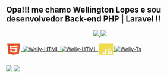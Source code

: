 ## Opa!!! me chamo Wellington Lopes e sou desenvolvedor Back-end PHP | Laravel !! 
<div align="center">
  <a href="https://github.com/WellyOfGod">
  <img height="160em" src="https://github-readme-stats.vercel.app/api?username=WellyOfGod&show_icons=true&theme=radical&include_all_commits=true&count_private=true"/>
  <img height="160em" src="https://github-readme-stats.vercel.app/api/top-langs/?username=WellyOfGod&layout=compact&langs_count=7&theme=radical"/>
</div>
<div style="display: inline_block"><br>
  <img align="center" alt="Welly-HTML" height="30" width="40" src="https://raw.githubusercontent.com/devicons/devicon/master/icons/html5/html5-original.svg">
  <img align="center" alt="Welly-HTML" height="30" width="40" src="https://cdn.jsdelivr.net/gh/devicons/devicon/icons/css3/css3-original.svg">
  <img align="center" alt="Welly-HTML" height="30" width="40" src="https://cdn.jsdelivr.net/gh/devicons/devicon/icons/bootstrap/bootstrap-plain-wordmark.svg">
  <img align="center" alt="Welly-Js" height="30" width="40" src="https://raw.githubusercontent.com/devicons/devicon/master/icons/javascript/javascript-plain.svg">
  <img align="center" alt="Welly-Ts" height="30" width="40" src="https://cdn.jsdelivr.net/gh/devicons/devicon/icons/php/php-original.svg">
</div> 
  
##
  
<div> 
  <a href = "mailto:wellyofgod@gmail.com"><img src="https://img.shields.io/badge/-Gmail-%23333?style=for-the-badge&logo=gmail&logoColor=white" target="_blank"></a>
  <a href="https://www.linkedin.com/in/wellington-lopes-de-deus" target="_blank"><img src="https://img.shields.io/badge/-LinkedIn-%230077B5?style=for-the-badge&logo=linkedin&logoColor=white" target="_blank"></a> 
</div>  
